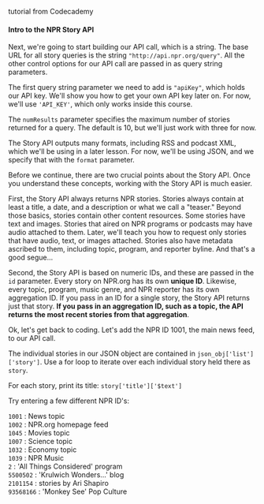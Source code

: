 tutorial from Codecademy

#### Intro to the NPR Story API

Next, we're going to start building our API call, which is a string. The base URL for all story queries is the string `"http://api.npr.org/query"`. All the other control options for our API call are passed in as query string parameters.

The first query string parameter we need to add is `"apiKey"`, which holds our API key. We'll show you how to get your own API key later on. For now, we'll use `'API_KEY'`, which only works inside this course.

The `numResults` parameter specifies the maximum number of stories returned for a query. The default is 10, but we'll just work with three for now.

The Story API outputs many formats, including RSS and podcast XML, which we'll be using in a later lesson. For now, we'll be using JSON, and we specify that with the `format` parameter.

Before we continue, there are two crucial points about the Story API. Once you understand these concepts, working with the Story API is much easier.

First, the Story API always returns NPR stories. Stories always contain at least a title, a date, and a description or what we call a "teaser." Beyond those basics, stories contain other content resources. Some stories have text and images. Stories that aired on NPR programs or podcasts may have audio attached to them. Later, we'll teach you how to request only stories that have audio, text, or images attached. Stories also have metadata ascribed to them, including topic, program, and reporter byline. And that's a good segue...

Second, the Story API is based on numeric IDs, and these are passed in the `id` parameter. Every story on NPR.org has its own **unique ID**. Likewise, every topic, program, music genre, and NPR reporter has its own aggregation ID. If you pass in an ID for a single story, the Story API returns just that story. **If you pass in an aggregation ID, such as a topic, the API returns the most recent stories from that aggregation**.

Ok, let's get back to coding. Let's add the NPR ID 1001, the main news feed, to our API call.

The individual stories in our JSON object are contained in `json_obj['list']['story']`. Use a for loop to iterate over each individual story held there as `story`.

For each story, print its title: `story['title']['$text']`

Try entering a few different NPR ID's:

`1001` : News topic  
`1002` : NPR.org homepage feed  
`1045` : Movies topic  
`1007` : Science topic  
`1032` : Economy topic  
`1039` : NPR Music  
`2` : 'All Things Considered' program  
`5500502` : 'Krulwich Wonders...' blog    
`2101154` : stories by Ari Shapiro  
`93568166` : 'Monkey See' Pop Culture  